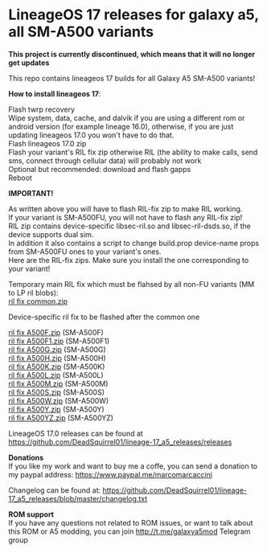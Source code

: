 # LineageOS 17 releases for galaxy a5, all SM-A500 variants

<b>This project is currently discontinued, which means that it will no longer get updates</b>

This repo contains lineageos 17 builds for all Galaxy A5 SM-A500 variants!

<b>How to install lineageos 17</b>:

Flash twrp recovery <br />
Wipe system, data, cache, and dalvik if you are using a different rom or android version (for example lineage 16.0), otherwise, if you are just updating lineageos 17.0 you won't have to do that. <br />
Flash lineageos 17.0 zip <br />
Flash your variant's RIL fix zip otherwise RIL (the ability to make calls, send sms, connect through cellular data) will probably not work <br />
Optional but recommended: download and flash gapps <br />
Reboot


<b>IMPORTANT!</b>

As written above you will have to flash RIL-fix zip to make RIL working. <br />
If your variant is SM-A500FU, you will not have to flash any RIL-fix zip! <br />
RIL zip contains device-specific libsec-ril.so and libsec-ril-dsds.so, if the device supports dual sim. <br />
In addition it also contains a script to change build.prop device-name props from SM-A500FU ones to your variant's ones. <br />
Here are the RIL-fix zips. Make sure you install the one corresponding to your variant!

Temporary main RIL fix which must be flahsed by all non-FU variants (MM to LP ril blobs): <br />
[ril fix common.zip](https://drive.google.com/open?id=1ecewhS0uUGGGOQk_qhTwsqeEm2LoLLvW)

Device-specific ril fix to be flashed after the common one

[ril fix A500F.zip](https://drive.google.com/open?id=1RaZ4vT7PLi3rLVpvddfOvVe_6DJfozzp) (SM-A500F) <br />
[ril fix A500F1.zip](https://drive.google.com/open?id=1vBhADKvWqmc7luzikOv28qpkCxjJT8wE) (SM-A500F1) <br />
[ril fix A500G.zip](https://drive.google.com/open?id=1z_kvcgDMHHF1SSUkvw4FrXe83_B3dYZ3) (SM-A500G) <br />
[ril fix A500H.zip](https://drive.google.com/open?id=1IFVjE-MUEunNaO3GmpMXO61E4Z7whjAs) (SM-A500H) <br />
[ril fix A500K.zip](https://drive.google.com/open?id=15xa8ZI5rx5KI1x7nv_4WO9fDX_hyyJj3) (SM-A500K) <br />
[ril fix A500L.zip](https://drive.google.com/open?id=11YTjG0_9-R0OwNETODna5R6bfUCpdVZP) (SM-A500L) <br />
[ril fix A500M.zip](https://drive.google.com/open?id=1oZ4U7bej-SKlimKPbiVpAvDjnryeQDXB) (SM-A500M) <br />
[ril fix A500S.zip](https://drive.google.com/open?id=1AkZASnubX40OGNL9a-OzIK_N-YjjGg2-) (SM-A500S) <br />
[ril fix A500W.zip](https://drive.google.com/open?id=1RaWEFDj1IzUMiEYu_txaXS0aumyLl3Fk) (SM-A500W) <br />
[ril fix A500Y.zip](https://drive.google.com/open?id=1CcwHwCCaQkvU6p_H098dJUfdMriSKO6H) (SM-A500Y) <br />
[ril fix A500YZ.zip](https://drive.google.com/open?id=14LN5gjp9rIXXw6jXeElhMiVrNROPS8g8) (SM-A500YZ)


LineageOS 17.0 releases can be found at https://github.com/DeadSquirrel01/lineage-17_a5_releases/releases


<b>Donations</b> <br />
If you like my work and want to buy me a coffe, you can send a donation to my paypal address: https://www.paypal.me/marcomarcaccini <br />


Changelog can be found at: https://github.com/DeadSquirrel01/lineage-17_a5_releases/blob/master/changelog.txt


<b>ROM support</b> <br />
If you have any questions not related to ROM issues, or want to talk about this ROM or A5 modding, you can join http://t.me/galaxya5mod Telegram group
